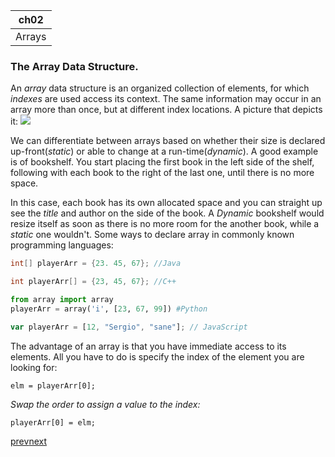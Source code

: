 |ch02|
|----|
|Arrays|

### The Array Data Structure.

An *array* data structure is an organized collection of elements, for which *indexes* are used access its context. The same information may occur in an array more than once, but at different index locations. A picture that depicts it:
 ![](https://tinyurl.com/ybonfr4v)
 
 We can differentiate between arrays based on whether their size is declared up-front(_static_) or able to change at a run-time(_dynamic_). A good example is of bookshelf. You start placing the first book in the left side of the shelf, following with each book to the right of the last one, until there is no more space.
 
 In this case, each book has its own allocated space and you can straight up see the _title_ and author on the side of the book. A _Dynamic_ bookshelf would resize itself as soon as there is no more room for the another book, while a _static_ one wouldn't. Some ways to declare array in commonly known programming languages:

 ```Java
 int[] playerArr = {23. 45, 67}; //Java
 ```
 ```c++
 int playerArr[] = {23, 45, 67}; //C++
 ```
 ```python 
 from array import array
 playerArr = array('i', [23, 67, 99]) #Python
 ```
 ```javascript
 var playerArr = [12, "Sergio", "sane"]; // JavaScript
```
The advantage of an array is that you have immediate access to its elements. All you have to do is specify the index of the element you are looking for:
```
elm = playerArr[0];
```
*Swap the order to assign a value to the index:*
```
playerArr[0] = elm;
```
[prev](./1.Overview.md)[next](./3.Queue.md)
